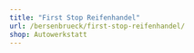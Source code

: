 ```yaml
---
title: "First Stop Reifenhandel"
url: /bersenbrueck/first-stop-reifenhandel/
shop: Autowerkstatt
---
```

